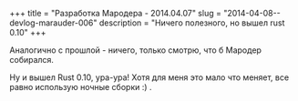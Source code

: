 +++
title = "Разработка Мародера - 2014.04.07"
slug = "2014-04-08--devlog-marauder-006"
description = "Ничего полезного, но вышел rust 0.10"
+++

Аналогично с прошлой - ничего, только смотрю, что б Мародер собирался.

Ну и вышел Rust 0.10, ура-ура! Хотя для меня это мало что меняет, все
равно использую ночные сборки :) .
